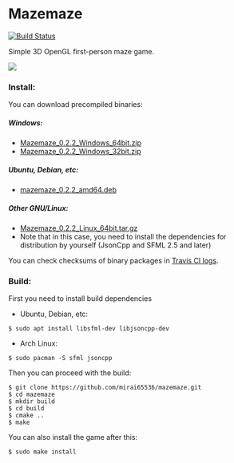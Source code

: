 Mazemaze
========
[![Build Status](https://app.travis-ci.com/rsxrwscjpzdzwpxaujrr/mazemaze.svg?branch=0.2-stable)](https://app.travis-ci.com/github/rsxrwscjpzdzwpxaujrr/mazemaze)

Simple 3D OpenGL first-person maze game.

![](screenshot.png)

### Install:
You can download precompiled binaries:

##### Windows:
* [Mazemaze_0.2.2_Windows_64bit.zip](https://github.com/rsxrwscjpzdzwpxaujrr/mazemaze/releases/download/v0.2.2/Mazemaze_0.2.2_Windows_64bit.zip)
* [Mazemaze_0.2.2_Windows_32bit.zip](https://github.com/rsxrwscjpzdzwpxaujrr/mazemaze/releases/download/v0.2.2/Mazemaze_0.2.2_Windows_32bit.zip)

##### Ubuntu, Debian, etc:
* [mazemaze_0.2.2_amd64.deb](https://github.com/rsxrwscjpzdzwpxaujrr/mazemaze/releases/download/v0.2.2/mazemaze_0.2.2_amd64.deb)

##### Other GNU/Linux:
* [Mazemaze_0.2.2_Linux_64bit.tar.gz](https://github.com/rsxrwscjpzdzwpxaujrr/mazemaze/releases/download/v0.2.2/Mazemaze_0.2.2_Linux_64bit.tar.gz)
* Note that in this case, you need to install the dependencies for distribution by yourself (JsonCpp and SFML 2.5 and later)

You can check checksums of binary packages in [Travis CI logs](https://travis-ci.org/rsxrwscjpzdzwpxaujrr/mazemaze/builds).

### Build:
First you need to install build dependencies
* Ubuntu, Debian, etc:
```
$ sudo apt install libsfml-dev libjsoncpp-dev
```

* Arch Linux:
```
$ sudo pacman -S sfml jsoncpp
```

Then you can proceed with the build:
```
$ git clone https://github.com/mirai65536/mazemaze.git
$ cd mazemaze
$ mkdir build
$ cd build
$ cmake ..
$ make
```

You can also install the game after this:
```
$ sudo make install
```
